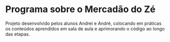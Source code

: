 # Programa sobre o Mercadão do Zé

Projeto desenvolvido pelos alunos Andrei e André, colocando em práticas os conteúdos aprendidos em sala de aula e aprimorando o
código ao longo das etapas.